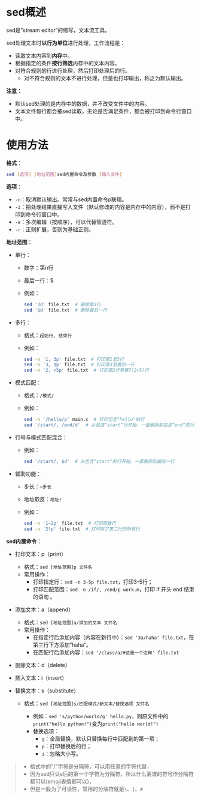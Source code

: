 # sed概述

sed是”stream editor“的缩写，文本流工具。

sed处理文本时**以行为单位**进行处理，工作流程是：

- 读取文本内容到**内存**中。
- 根据指定的条件**按行筛选**内存中的文本内容。
- 对符合规则的行进行处理，然后打印处理后的行。
  - 对不符合规则的文本不进行处理，但是也打印输出，称之为默认输出。

**注意：**

- 默认sed处理的是内存中的数据，并不改变文件中的内容。
- 文本文件每行都会被sed读取，无论是否满足条件，都会被打印到命令行窗口中。

# 使用方法

**格式**：

```bash
sed [选项] [地址范围]sed内置命令及参数 [输入文件]
```

**选项**：

- `-n`：取消默认输出。常常与sed内置命令p联用。
- `-i`：把处理结果直接写入文件（默认修改的内容是内存中的内容），而不是打印到命令行窗口中。
- `-e`：多次编辑（按顺序），可以代替管道符。
- `-r`：正则扩展，否则为基础正则。

**地址范围**：

- 单行：

  - 数字：第n行

  - 最后一行：$

  - 例如：

    ```bash
    sed '3d' file.txt  # 删除第3行
    sed '$d' file.txt  # 删除最后一行
    ```

- 多行：

  - 格式：`起始行, 结束行`

  - 例如：

    ```bash
    sed -n '1, 3p' file.txt  # 打印第1至3行
    sed -n '3, $p' file.txt  # 打印第3至最后一行
    sed -n '2, +5p' file.txt  # 打印第2行至第7(2+5)行
    ```

- 模式匹配：

  - 格式：`/模式/`

  - 例如：

    ```bash
    sed -n '/hello/p' main.c  # 打印包含"hello"的行
    sed '/start/, /end/d'  # 从包含“start”行开始，一直删除到包含“end”的行
    ```

- 行号与模式匹配混合：

  - 例如：

    ```bash
    sed '/start/, $d'  # 从包含"start"的行开始，一直删除到最后一行
    ```


- 辅助功能：

  - 步长：`~步长`

  - 地址取反：`地址!`

  - 例如：

    ```bash
    sed -n '1~2p' file.txt  # 打印奇数行
    sed -n '2!p' file.txt  # 打印除了第二行的所有行
    ```

**sed内置命令**：

- 打印文本：p（print）
  - 格式：`sed [地址范围]p 文件名`
  - 常用操作：
    - 打印指定行：`sed -n 3-5p file.txt`，打印3-5行；
    - 打印匹配范围：`sed -n /if/, /end/p work.m`，打印 if 开头 end 结束的语句 。

- 添加文本：a（append）

  - 格式：`sed [地址范围]a/添加的文本 文件名`
  - 常用操作：
    - 在指定行后添加内容（内容在新行中）：`sed '3a/haha' file.txt`，在第三行下方添加”haha“。
    - 在匹配行后添加内容：`sed '/class/a/#这是一个注释' file.txt`

- 删除文本：d（delete）

- 插入文本：i（insert）

- 替换文本：s（substitute）

  - 格式：`sed [地址范围]s/匹配模式/新文本/替换选项 文件名`

    - 例如：`sed 's/python/world/g' hello.py`，则原文件中的`print("hello python!")`变为`print("hello world!")`
    - 替换选项：
      - `g`：全局替换，默认只替换每行中匹配到的第一项；
      - `p`：打印替换后的行；
      - `i`：忽略大小写。 


> - 格式中的"/"字符是分隔符，可以用任意的字符代替，
> - 因为sed只认s后的第一个字符为分隔符，所以什么离谱的符号作分隔符都可以(emoji表情都可以)，
> - 但是一般为了可读性，常用的分隔符就是`\`、`|`、`#`